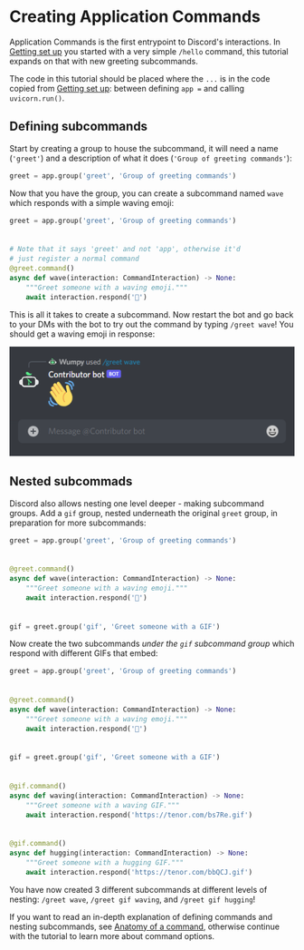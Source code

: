 # Creating Application Commands

Application Commands is the first entrypoint to Discord's interactions. In
[Getting set up](./getting-set-up/) you started with a very simple `/hello`
command, this tutorial expands on that with new greeting subcommands.

The code in this tutorial should be placed where the `...` is in the code
copied from [Getting set up](./getting-set-up): between defining `app =` and
calling `uvicorn.run()`.

## Defining subcommands

Start by creating a group to house the subcommand, it will need a name
(`'greet'`) and a description of what it does (`'Group of greeting commands'`):

```python
greet = app.group('greet', 'Group of greeting commands')
```

Now that you have the group, you can create a subcommand named `wave` which
responds with a simple waving emoji:

```python
greet = app.group('greet', 'Group of greeting commands')


# Note that it says 'greet' and not 'app', otherwise it'd
# just register a normal command
@greet.command()
async def wave(interaction: CommandInteraction) -> None:
    """Greet someone with a waving emoji."""
    await interaction.respond('👋')
```

This is all it takes to create a subcommand. Now restart the bot and go back
to your DMs with the bot to try out the command by typing `/greet wave`! You
should get a waving emoji in response:

![Bot responding to `/greet wave` command interaction](./used-greet-command.png)

## Nested subcommads

Discord also allows nesting one level deeper - making subcommand groups.
Add a `gif` group, nested underneath the original `greet` group, in
preparation for more subcommands:

```python
greet = app.group('greet', 'Group of greeting commands')


@greet.command()
async def wave(interaction: CommandInteraction) -> None:
    """Greet someone with a waving emoji."""
    await interaction.respond('👋')


gif = greet.group('gif', 'Greet someone with a GIF')
```

Now create the two subcommands *under the `gif` subcommand group* which respond
with different GIFs that embed:

```python
greet = app.group('greet', 'Group of greeting commands')


@greet.command()
async def wave(interaction: CommandInteraction) -> None:
    """Greet someone with a waving emoji."""
    await interaction.respond('👋')


gif = greet.group('gif', 'Greet someone with a GIF')


@gif.command()
async def waving(interaction: CommandInteraction) -> None:
    """Greet someone with a waving GIF."""
    await interaction.respond('https://tenor.com/bs7Re.gif')


@gif.command()
async def hugging(interaction: CommandInteraction) -> None:
    """Greet someone with a hugging GIF."""
    await interaction.respond('https://tenor.com/bbQCJ.gif')
```

You have now created 3 different subcommands at different levels of nesting:
`/greet wave`, `/greet gif waving`, and `/greet gif hugging`!

If you want to read an in-depth explanation of defining commands and nesting
subcommands, see [Anatomy of a command](../topics/anatomy-of-a-command),
otherwise continue with the tutorial to learn more about command options.
